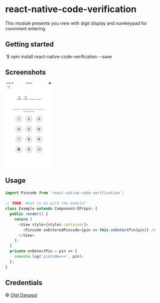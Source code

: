 
# react-native-code-verification
This module presents you view with digit display and numkeypad for convinient entering

## Getting started

`$ npm install react-native-code-verification --save


## Screenshots
<img src="/screenshots/second.png?raw=true" width="30%"> 

## Usage
```javascript
import Pincode from 'react-native-code-verification';

// TODO: What to do with the module?
class Example extends Component<IProps> {
  public render() {
    return (
      <View style={styles.container}>
        <Pincode onEnteredPincode={pin => this.onDetectPin(pin)} />
      </View>
    );
  }
  private onDetectPin = pin => {
    console.log('pinCode>>>', pin);
  };
}
```
## Credentials
© [Otel Danagul](https://github.com/danchokobo)
